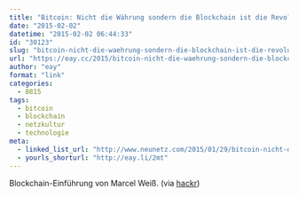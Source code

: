 ```yaml
---
title: "Bitcoin: Nicht die Währung sondern die Blockchain ist die Revolution"
date: "2015-02-02"
datetime: "2015-02-02 06:44:33"
id: "30123"
slug: "bitcoin-nicht-die-waehrung-sondern-die-blockchain-ist-die-revolution"
url: "https://eay.cc/2015/bitcoin-nicht-die-waehrung-sondern-die-blockchain-ist-die-revolution/"
author: "eay"
format: "link"
categories:
  - 0815
tags:
  - bitcoin
  - blockchain
  - netzkultur
  - technologie
meta:
  - linked_list_url: "http://www.neunetz.com/2015/01/29/bitcoin-nicht-die-waehrung-sondern-die-blockchain-ist-die-revolution/"
  - yourls_shorturl: "http://eay.li/2mt"
---
```


Blockchain-Einführung von Marcel Weiß. (via [hackr](http://hackr.de/2015/01/29/bitcoin-nicht-die-waehrung-sondern-die-blockchain-ist-die-revolution))
